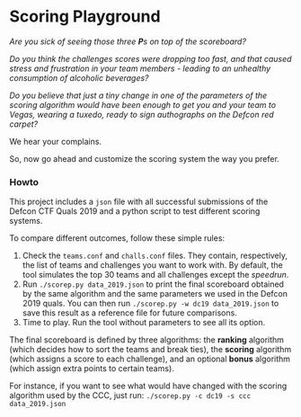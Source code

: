 # Scoring Playground

_Are you sick of seeing those three **P**s on top of the scoreboard?_

_Do you think the challenges scores were dropping too fast, and that
caused stress and frustration in your team members - leading to an
unhealthy consumption of alcoholic beverages?_

_Do you believe that just a tiny change in one of the 
parameters of the scoring algorithm would have been enough to get you and your team
to Vegas, wearing a tuxedo, ready to sign authographs on the Defcon red carpet?_

We hear your complains. 

So, now go ahead and customize the scoring system the way you prefer.

### Howto 

This project includes a `json` file with all successful submissions of 
the Defcon CTF Quals 2019 and a python script to test different scoring
systems.

To compare different outcomes, follow these simple rules:

1. Check the `teams.conf` and `challs.conf` files. They contain,
   respectively, the list of teams and challenges you want to work with.
   By default, the tool simulates the top 30 teams and all challenges
   except the _speedrun_.
2. Run `./scorep.py data_2019.json` to print the final scoreboard obtained by
   the same algorithm and the same parameters we used in the Defcon 2019 quals.
   You can then run `./scorep.py -w dc19 data_2019.json` to save this
   result as a reference file for future comparisons.
3. Time to play. Run the tool without parameters to see all its option.

The final scoreboard is defined by three algorithms: the
**ranking** algorithm (which decides how to sort the teams and break
ties), the **scoring** algorithm (which assigns a score to each
challenge), and an optional **bonus** algorithm (which assign extra
points to certain teams).

For instance, if you want to see what would have changed with the scoring
algorithm used by the CCC, just run:
`./scorep.py -c dc19 -s ccc  data_2019.json`



